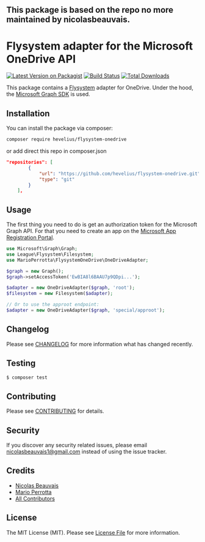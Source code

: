 ## This package is based on the repo no more maintained by nicolasbeauvais.

# Flysystem adapter for the Microsoft OneDrive API

[![Latest Version on Packagist](https://img.shields.io/packagist/v/hevelius/flysystem-onedrive.svg?style=flat-square)](https://packagist.org/packages/hevelius/flysystem-onedrive)
[![Build Status](https://img.shields.io/travis/hevelius/flysystem-onedrive/master.svg?style=flat-square)](https://travis-ci.org/hevelius/flysystem-onedrive)
[![Total Downloads](https://img.shields.io/packagist/dt/hevelius/flysystem-onedrive.svg?style=flat-square)](https://packagist.org/packages/hevelius/flysystem-onedrive)

This package contains a [Flysystem](https://flysystem.thephpleague.com/) adapter for OneDrive. Under the hood, the [Microsoft Graph SDK](https://github.com/microsoftgraph/msgraph-sdk-php) is used.

## Installation

You can install the package via composer:

``` bash
composer require hevelius/flysystem-onedrive
```
or add direct this repo in composer.json

```json
"repositories": [
        {
            "url": "https://github.com/hevelius/flysystem-onedrive.git",
            "type": "git"
        }
    ],
```

## Usage

The first thing you need to do is get an authorization token for the Microsoft Graph API. For that you need to create an app on the [Microsoft App Registration Portal](https://apps.dev.microsoft.com/).

``` php
use Microsoft\Graph\Graph;
use League\Flysystem\Filesystem;
use MarioPerrotta\FlysystemOneDrive\OneDriveAdapter;

$graph = new Graph();
$graph->setAccessToken('EwBIA8l6BAAU7p9QDpi...');

$adapter = new OneDriveAdapter($graph, 'root');
$filesystem = new Filesystem($adapter);

// Or to use the approot endpoint:
$adapter = new OneDriveAdapter($graph, 'special/approot');
```


## Changelog

Please see [CHANGELOG](CHANGELOG.md) for more information what has changed recently.

## Testing

``` bash
$ composer test
```

## Contributing

Please see [CONTRIBUTING](CONTRIBUTING.md) for details.

## Security

If you discover any security related issues, please email nicolasbeauvais1@gmail.com instead of using the issue tracker.

## Credits

- [Nicolas Beauvais](https://github.com/nicolasbeauvais)
- [Mario Perrotta](https://github.com/hevelius)
- [All Contributors](../../contributors)

## License

The MIT License (MIT). Please see [License File](LICENSE.md) for more information.
